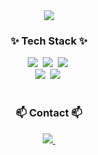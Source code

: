 <!--타이틀 부분-->
<div align="center">
  <img src="https://capsule-render.vercel.app/api?type=Waving&color=adede0&height=200&section=header&text=Welcome%20to%20GANA's%20GitHub!&fontSize=50&fontColor=ffffff" />
</div>

<!--내용 부분-->
<h3 align="center">✨ Tech Stack ✨</h3>
<div align="center">
  <img src="https://img.shields.io/badge/SpringBoot-6DB33F.svg?style=for-the-badge&logo=springBoot&logoColor=white" />&nbsp
  <img src="https://img.shields.io/badge/JPA-20232a.svg?style=for-the-badge" />&nbsp
  <img src="https://img.shields.io/badge/AWS EC2-FF9900.svg?style=for-the-badge&logo=amazonec2&logoColor=white" />&nbsp
  
</div>

<div align="center">
  <img src="https://img.shields.io/badge/java-1E8CBE?style=for-the-badge" />&nbsp
  <img src="https://img.shields.io/badge/MySQL-4479A1.svg?style=for-the-badge&logo=mysql&logoColor=white" />&nbsp
</div>

<br>

<h3 align="center">📫 Contact 📫</h3>
<div align="center">
  <a href="mailto:choign3123@naver.com">
    <img src="https://img.shields.io/badge/choign3123@naver.com-19CE60?style=for-the-badge&logo=naver&logoColor=white" />&nbsp
  </a>
</div>
